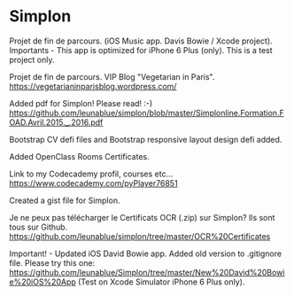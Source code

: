 # Simplon

Projet de fin de parcours.
  (iOS Music app. Davis Bowie / Xcode project).
Importants - This app is optimized for iPhone 6 Plus (only).
This is a test project only.


Projet de fin de parcours.
 VIP Blog "Vegetarian in Paris". https://vegetarianinparisblog.wordpress.com/ 


Added pdf for Simplon! Please read! :-) https://github.com/leunablue/simplon/blob/master/Simplonline.Formation.FOAD.Avril.2015._.2016.pdf


Bootstrap CV defi files and Bootstrap responsive layout design defi added. 

Added OpenClass Rooms Certificates.


Link to my Codecademy profil, courses etc... https://www.codecademy.com/pyPlayer76851 

Created a gist file for Simplon. 

Je ne peux pas télécharger le Certificats OCR (.zip) sur Simplon? Ils sont tous sur Github. https://github.com/leunablue/simplon/tree/master/OCR%20Certificates 


Important! - Updated iOS David Bowie app. Added old version to .gitignore file. Please try this one:  https://github.com/leunablue/Simplon/tree/master/New%20David%20Bowie%20iOS%20App
(Test on Xcode Simulator iPhone 6 Plus only). 
